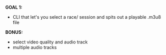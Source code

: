 **GOAL 1:**

* CLI that let's you select a race/ session and spits out a playable .m3u8 file

**BONUS:**

* select video  quality and audio track
*  multiple audio tracks
